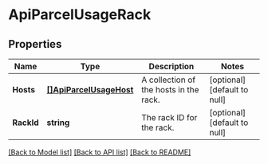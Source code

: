 # ApiParcelUsageRack

## Properties
Name | Type | Description | Notes
------------ | ------------- | ------------- | -------------
**Hosts** | [**[]ApiParcelUsageHost**](ApiParcelUsageHost.md) | A collection of the hosts in the rack. | [optional] [default to null]
**RackId** | **string** | The rack ID for the rack. | [optional] [default to null]

[[Back to Model list]](../README.md#documentation-for-models) [[Back to API list]](../README.md#documentation-for-api-endpoints) [[Back to README]](../README.md)



